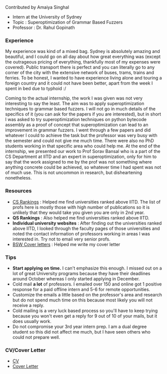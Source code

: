 Contributed by Amaiya Singhal

- Intern at the University of Sydney
- Topic : Superoptimization of Grammar Based Fuzzers
- Professor : Dr. Rahul Gopinath

### Experience
My experience was kind of a mixed bag. Sydney is absolutely amazing and beautiful, and I could go on all day about how great everything was
(except the outrageous pricing of everything, thankfully most of my expenses were covered). 
Public transport there is perfect and you can literally go to any corner of the 
city with the extensive network of buses, trams, trains and ferries.
To be honest, I wanted to have experience living alone and touring a foreign country
and it could not have been better, apart from the week I spent in bed due to typhoid :/ 

Coming to the actual internship, the work I was given was not very interesting to say the least. 
The aim was to apply superoptimization techniques to grammar based fuzzers.
I will not go in much details of the specifics of it (you can ask for the papers if you are interested), but 
in short I was asked to try superoptimization techniques on python bytecode assembly as a proof of concept that superoptimization 
can lead to an improvement in grammar fuzzers. I went through a few papers and did whatever I could to achieve the task but 
the professor was very busy with the semester and could not give me much time. There were also no PhD students working in that specific
area who could help me. At the end of the internship, we presented our work to Prof Sorav Bansal who is a part of the CS Department at 
IITD and an expert in superoptimization, only for him to say that the work assigned to me by the prof was not something where 
anything concrete could be achieved, so whatever time I had spent was not of much use. This is not uncommon in research, but
disheartening nonetheless.

### Resources
- [CS Rankings](csrankings.org) : Helped me find universities ranked above IITD. The list of profs here is mostly those with 
high number of publications so it is unlikely that they would take you given you are only in 2nd year.
- **QS Rankings** : Also helped me find universities ranked above IITD.
- **Individual university websites** : After finding out the universities ranked above IITD, I looked through the faculty pages of those universities
  and noted the contact information of professors working in areas I was interested in. Try not to email very senior profs.
- [BSW Cover letters](https://bsw.iitd.ac.in/Placement_Talks-master/homepage/foreign_intern/foreign_intern.html) : Helped me write my cover letter

### Tips
- **Start applying on time.** I can't emphasize this enough. I missed out on a lot of great University programs
  because they have their deadlines around October whereas I only started applying in December.
- Cold mail **a lot** of professors. I emailed over 150 and online got 1 positive response for a paid offline intern
  and 5-6 for remote opportunities.
- Customize the emails a little based on the professor's area and research but do not spend much time on this because most likely
  you will not receive a reply.
- Cold mailing is a very luck based process so you'll have to keep trying because you won't
  even get a reply for 9 out of 10 of your mails, but it does usually work.
- Do not compromise your 3rd year intern prep. I am a dual degree student so this did not affect me much, but I have seen others
  who could not prepare well.

### CV/Cover Letter
- [CV](https://drive.google.com/file/d//view?usp=sharing](https://drive.google.com/file/d/1QDkV3pBMXJ_uFeGElsfAURA8UYl-a-5U/view?usp=share_link)https://drive.google.com/file/d/1QDkV3pBMXJ_uFeGElsfAURA8UYl-a-5U/view?usp=share_link)
- [Cover Letter](https://drive.google.com/file/d/1arG3KTBfuKlq6pN035tkimvHYuXgbEZW/view?usp=share_link)
